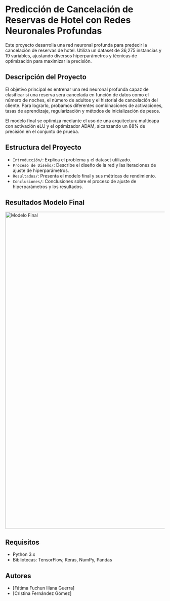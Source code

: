 # Predicción de Cancelación de Reservas de Hotel con Redes Neuronales Profundas

Este proyecto desarrolla una red neuronal profunda para predecir la cancelación de reservas de hotel. Utiliza un dataset de 36,275 instancias y 19 variables, ajustando diversos hiperparámetros y técnicas de optimización para maximizar la precisión.

## Descripción del Proyecto

El objetivo principal es entrenar una red neuronal profunda capaz de clasificar si una reserva será cancelada en función de datos como el número de noches, el número de adultos y el historial de cancelación del cliente. Para lograrlo, probamos diferentes combinaciones de activaciones, tasas de aprendizaje, regularización y métodos de inicialización de pesos.

El modelo final se optimiza mediante el uso de una arquitectura multicapa con activación eLU y el optimizador ADAM, alcanzando un 88% de precisión en el conjunto de prueba.

## Estructura del Proyecto

- `Introducción/`: Explica el problema y el dataset utilizado.
- `Proceso de Diseño/`: Describe el diseño de la red y las iteraciones de ajuste de hiperparámetros.
- `Resultados/`: Presenta el modelo final y sus métricas de rendimiento.
- `Conclusiones/`: Conclusiones sobre el proceso de ajuste de hiperparámetros y los resultados.

## Resultados Modelo Final

<img src="./GraficaModeloFinal.jpg" alt="Modelo Final" width="1000"/>

## Requisitos

- Python 3.x
- Bibliotecas: TensorFlow, Keras, NumPy, Pandas

## Autores

- [Fátima Fuchun Illana Guerra]
- [Cristina Fernández Gómez]
